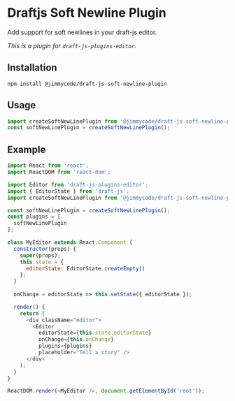 # Draftjs Soft Newline Plugin
Add support for soft newlines in your draft-js editor.

*This is a plugin for `draft-js-plugins-editor`.*

## Installation

```
npm install @jimmycode/draft-js-soft-newline-plugin
```

## Usage

```js
import createSoftNewLinePlugin from '@jimmycode/draft-js-soft-newline-plugin';
const softNewLinePlugin = createSoftNewLinePlugin();
```

## Example

```js
import React from 'react';
import ReactDOM from 'react-dom';

import Editor from 'draft-js-plugins-editor';
import { EditorState } from 'draft-js';
import createSoftNewLinePlugin from '@jimmycode/draft-js-soft-newline-plugin';

const softNewLinePlugin = createSoftNewLinePlugin();
const plugins = [
  softNewLinePlugin
];

class MyEditor extends React.Component {
  constructor(props) {
    super(props);
    this.state = {
      editorState: EditorState.createEmpty()
    };
  }
  
  onChange = editorState => this.setState({ editorState });

  render() {
    return (
      <div className="editor">
        <Editor
          editorState={this.state.editorState}
          onChange={this.onChange}
          plugins={plugins}
          placeholder="Tell a story" />
      </div>
    );
  }
}

ReactDOM.render(<MyEditor />, document.getElementById('root'));
```

